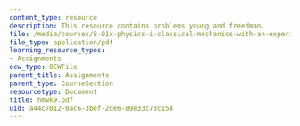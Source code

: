 ```yaml
---
content_type: resource
description: This resource contains problems young and freedman.
file: /media/courses/8-01x-physics-i-classical-mechanics-with-an-experimental-focus-fall-2002/a44c70120ac63bef2de689e33c73c158_hmwk9.pdf
file_type: application/pdf
learning_resource_types:
- Assignments
ocw_type: OCWFile
parent_title: Assignments
parent_type: CourseSection
resourcetype: Document
title: hmwk9.pdf
uid: a44c7012-0ac6-3bef-2de6-89e33c73c158
---
```

